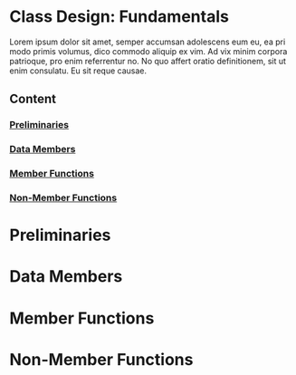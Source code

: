 # Class Design: Fundamentals
Lorem ipsum dolor sit amet, semper accumsan adolescens eum eu, ea pri modo primis volumus, dico commodo aliquip ex vim. Ad vix minim corpora patrioque, pro enim referrentur no. No quo affert oratio definitionem, sit ut enim consulatu. Eu sit reque causae.

## Content

### [Preliminaries](https://github.com/cmbrandt/modern-cxx-seminar/edit/master/1_class_design.md#preliminaries-1)

### [Data Members](https://github.com/cmbrandt/modern-cxx-seminar/blob/master/1_class_design.md#member-functions)

### [Member Functions](https://github.com/cmbrandt/modern-cxx-seminar/blob/master/1_class_design.md#special-member-functions)

### [Non-Member Functions](https://github.com/cmbrandt/modern-cxx-seminar/blob/master/1_class_design.md#non-member-functions)


# Preliminaries



# Data Members



# Member Functions



# Non-Member Functions

